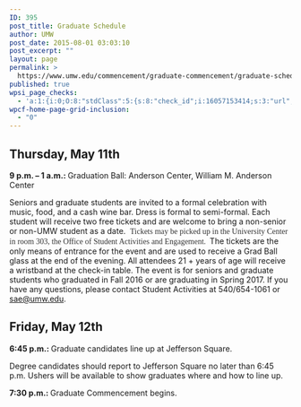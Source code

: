 ```yaml
---
ID: 395
post_title: Graduate Schedule
author: UMW
post_date: 2015-08-01 03:03:10
post_excerpt: ""
layout: page
permalink: >
  https://www.umw.edu/commencement/graduate-commencement/graduate-schedule/
published: true
wpsi_page_checks:
  - 'a:1:{i:0;O:8:"stdClass":5:{s:8:"check_id";i:16057153414;s:3:"url";s:72:"http://www.umw.edu/commencement/graduate-commencement/graduate-schedule/";s:6:"status";s:8:"checking";s:6:"_links";O:8:"stdClass":1:{s:9:"pagecheck";s:65:"https://api.siteimprove.com/v1/sites/448702/pagecheck/16057153414";}s:4:"time";i:1458152547;}}'
wpcf-home-page-grid-inclusion:
  - "0"
---
```

<h2>Thursday, May 11th</h2>
<strong>9 p.m. – 1 a.m.: </strong>Graduation Ball: Anderson Center, William M. Anderson Center

Seniors and graduate students are invited to a formal celebration with music, food, and a cash wine bar. Dress is formal to semi-formal. Each student will receive two free tickets and are welcome to bring a non-senior or non-UMW student as a date.  <span style="color: #333333;font-family: 'Georgia',serif">Tickets may be picked up in the University Center in room 303, the Office of Student Activities and Engagement.  </span>The tickets are the only means of entrance for the event and are used to receive a Grad Ball glass at the end of the evening. All attendees 21 + years of age will receive a wristband at the check-in table. The event is for seniors and graduate students who graduated in Fall 2016 or are graduating in Spring 2017. If you have any questions, please contact Student Activities at 540/654-1061 or sae@umw.edu.
<h2>Friday, May 12th</h2>
<strong>6:45 p.m.: </strong>Graduate candidates line up at Jefferson Square.

Degree candidates should report to Jefferson Square no later than 6:45 p.m. Ushers will be available to show graduates where and how to line up.

<strong>7:30 p.m.: </strong>Graduate Commencement begins.